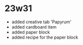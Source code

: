 # 23w31
- added creative tab 'Papyrum'
- added cardboard item
- added paper block
- added recipe for the paper block